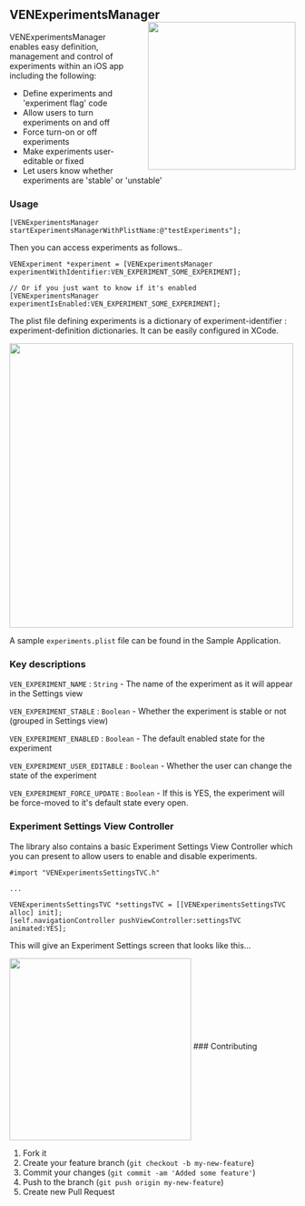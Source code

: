 ## VENExperimentsManager<img src="http://f.cl.ly/items/2Y1o3X3s3X2Q1w2h0U10/AutoUpdates.png" align="right" width="260" align="right" style="padding-top:-20px; padding-left:20px;" />

VENExperimentsManager enables easy definition, management and control of experiments within an iOS app including the following:
- Define experiments and 'experiment flag' code
- Allow users to turn experiments on and off
- Force turn-on or off experiments
- Make experiments user-editable or fixed
- Let users know whether experiments are 'stable' or 'unstable'

### Usage

```objc
[VENExperimentsManager startExperimentsManagerWithPlistName:@"testExperiments"];
```

Then you can access experiments as follows..
```objc
VENExperiment *experiment = [VENExperimentsManager experimentWithIdentifier:VEN_EXPERIMENT_SOME_EXPERIMENT];

// Or if you just want to know if it's enabled
[VENExperimentsManager experimentIsEnabled:VEN_EXPERIMENT_SOME_EXPERIMENT];
```

The plist file defining experiments is a dictionary of experiment-identifier : experiment-definition dictionaries. It can be easily configured in XCode.

<img src="http://f.cl.ly/items/2Q2g0B2R1v0J322q1534/ExperimentsXCode.png" align="middle" width="500" />


A sample `experiments.plist` file can be found in the Sample Application.

### Key descriptions
`VEN_EXPERIMENT_NAME`          : `String`  - The name of the experiment as it will appear in the Settings view

`VEN_EXPERIMENT_STABLE`        : `Boolean` - Whether the experiment is stable or not (grouped in Settings view)

`VEN_EXPERIMENT_ENABLED`       : `Boolean` - The default enabled state for the experiment

`VEN_EXPERIMENT_USER_EDITABLE` : `Boolean` - Whether the user can change the state of the experiment

`VEN_EXPERIMENT_FORCE_UPDATE`  : `Boolean` - If this is YES, the experiment will be force-moved to it's default state every open.

### Experiment Settings View Controller

The library also contains a basic Experiment Settings View Controller which you can present to allow users to enable and disable experiments.

```objc
#import "VENExperimentsSettingsTVC.h"

...

VENExperimentsSettingsTVC *settingsTVC = [[VENExperimentsSettingsTVC alloc] init];
[self.navigationController pushViewController:settingsTVC animated:YES];
```
This will give an Experiment Settings screen that looks like this...

<img src="http://f.cl.ly/items/0Z3R2H1f1z3t1H3R3g3q/experiments.png" align="middle" width="320" />
### Contributing

1. Fork it
2. Create your feature branch (`git checkout -b my-new-feature`)
3. Commit your changes (`git commit -am 'Added some feature'`)
4. Push to the branch (`git push origin my-new-feature`)
5. Create new Pull Request
